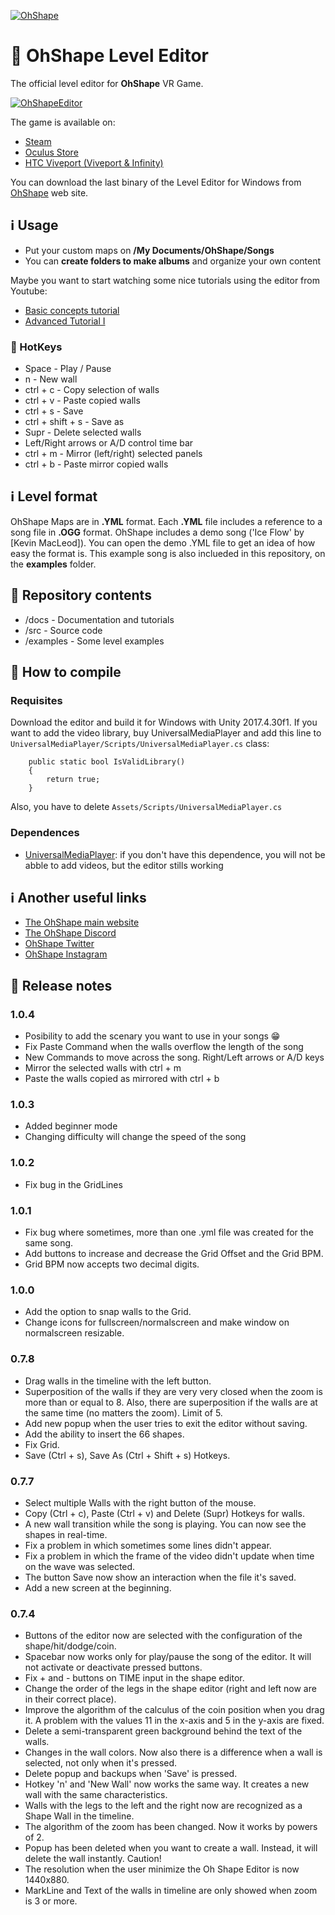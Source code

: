 [![OhShape](https://ohshapevr.com/wp-content/uploads/2019/07/Asset-33@3x-500x68.png "OhShape")](https://ohshapevr.com)  

# 🎵 OhShape Level Editor
The official level editor for **OhShape** VR Game. 

[![OhShapeEditor](https://ohshapevr.com/ohshape-a-new-vr-rhythm-game/editor_mockup-3/  "OhShapeEditor")](#)

The game is available on:
- [Steam]
- [Oculus Store]
- [HTC Viveport (Viveport & Infinity)]

You can download the last binary of the Level Editor for Windows from [OhShape] web site.
## ℹ Usage

- Put your custom maps on **/My Documents/OhShape/Songs**
- You can **create folders to make albums** and organize your own content

Maybe you want to start watching some nice tutorials using the editor from Youtube:
- [Basic concepts tutorial]
- [Advanced Tutorial I]

### 🚀 HotKeys
- Space - Play / Pause
- n - New wall
- ctrl + c - Copy selection of walls
- ctrl + v - Paste copied walls
- ctrl + s - Save
- ctrl + shift + s - Save as
- Supr - Delete selected walls
- Left/Right arrows or A/D control time bar
- ctrl + m - Mirror (left/right) selected panels
- ctrl + b - Paste mirror copied walls

## ℹ Level format

OhShape Maps are in **.YML** format. Each **.YML** file includes a reference to a song file in **.OGG** format. OhShape includes a demo song ('Ice Flow' by [Kevin MacLeod]). You can open the demo .YML file to get an idea of how easy the format is. This example song is also inclueded in this repository, on the **examples** folder.

## 🔧 Repository contents
- /docs - Documentation and tutorials
- /src - Source code
- /examples - Some level examples

## 🔧 How to compile
### Requisites
Download the editor and build it for Windows with Unity 2017.4.30f1.
If you want to add the video library, buy UniversalMediaPlayer and add this line to `UniversalMediaPlayer/Scripts/UniversalMediaPlayer.cs` class:

```
    public static bool IsValidLibrary()
    {
        return true;
    }
```

Also, you have to delete `Assets/Scripts/UniversalMediaPlayer.cs`

### Dependences
- [UniversalMediaPlayer]: if you don't have this dependence, you will not be abble to add videos, but the editor stills working

## ℹ Another useful links
- [The OhShape main website]
- [The OhShape Discord]
- [OhShape Twitter]
- [OhShape Instagram]

## 🔧 Release notes
### 1.0.4
- Posibility to add the scenary you want to use in your songs 😁
- Fix Paste Command when the walls overflow the length of the song
- New Commands to move across the song. Right/Left arrows or A/D keys
- Mirror the selected walls with ctrl + m
- Paste the walls copied as mirrored with ctrl + b

### 1.0.3
- Added beginner mode
- Changing difficulty will change the speed of the song

### 1.0.2
- Fix bug in the GridLines

### 1.0.1
- Fix bug where sometimes, more than one .yml file was created for the same song.
- Add buttons to increase and decrease the Grid Offset and the Grid BPM.
- Grid BPM now accepts two decimal digits.

### 1.0.0
- Add the option to snap walls to the Grid.  
- Change icons for fullscreen/normalscreen and make window on normalscreen resizable.  

### 0.7.8
- Drag walls in the timeline with the left button.
- Superposition of the walls if they are very very closed when the zoom is more than or equal to 8. Also, there are superposition if the walls are at the same time (no matters the zoom). Limit of 5.
- Add new popup when the user tries to exit the editor without saving.
- Add the ability to insert the 66 shapes.
- Fix Grid.
- Save (Ctrl + s), Save As (Ctrl + Shift + s) Hotkeys.

### 0.7.7
- Select multiple Walls with the right button of the mouse.
- Copy (Ctrl + c), Paste (Ctrl + v) and Delete (Supr) Hotkeys for walls.
- A new wall transition while the song is playing. You can now see the shapes in real-time.
- Fix a problem in which sometimes some lines didn't appear.
- Fix a problem in which the frame of the video didn't update when time on the wave was selected.
- The button Save now show an interaction when the file it's saved.  
- Add a new screen at the beginning.  

### 0.7.4
- Buttons of the editor now are selected with the configuration of the shape/hit/dodge/coin. 
- Spacebar now works only for play/pause the song of the editor. It will not activate or deactivate pressed buttons. 
- Fix + and - buttons on TIME input in the shape editor. 
- Change the order of the legs in the shape editor (right and left now are in their correct place). 
- Improve the algorithm of the calculus of the coin position when you drag it. A problem with the values 11 in the x-axis and 5 in the y-axis are fixed. 
- Delete a semi-transparent green background behind the text of the walls. 
- Changes in the wall colors. Now also there is a difference when a wall is selected, not only when it's pressed. 
- Delete popup and backups when 'Save' is pressed. 
- Hotkey 'n' and 'New Wall' now works the same way. It creates a new wall with the same characteristics. 
- Walls with the legs to the left and the right now are recognized as a Shape Wall in the timeline. 
- The algorithm of the zoom has been changed. Now it works by powers of 2. 
- Popup has been deleted when you want to create a wall. Instead, it will delete the wall instantly. Caution! 
- The resolution when the user minimize the Oh Shape Editor is now 1440x880. 
- MarkLine and Text of the walls in timeline are only showed when zoom is 3 or more.  

[OhShape]: <https://ohshapevr.com>
[Steam]: <https://store.steampowered.com/app/1098100/OnShape/>
[Oculus Store]: <https://www.oculus.com/experiences/rift/2125948974167426/>
[HTC Viveport (Viveport & Infinity)]: <https://www.viveport.com/apps/f4e7ef44-f6f3-420e-93a0-fd6ea5bd38df/OhShape/>
[Basic concepts tutorial]:<https://youtu.be/GIHrbcXZna4>
[Advanced Tutorial I]:<https://youtu.be/JMCSHU7YV5U>
[UniversalMediaPlayer]: <https://assetstore.unity.com/packages/tools/video/ump-android-ios-56044>
[The OhShape main website]: <https://ohshapevr.com/>
[The OhShape Discord]: <https://discord.gg/jAGYAvU>
[OhShape Twitter]: <https://twitter.com/OhShape>  
[OhShape Instagram]: <https://www.instagram.com/ohshape_vr/>
